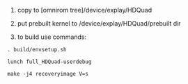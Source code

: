 1) copy to [omnirom tree]/device/explay/HDQuad

2) put prebuilt kernel to /device/explay/HDQuad/prebuilt dir

3) to build use commands:

```
. build/envsetup.sh

lunch full_HDQuad-userdebug

make -j4 recoveryimage V=s
```
